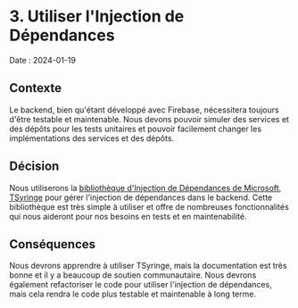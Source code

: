 # 3. Utiliser l'Injection de Dépendances

Date : 2024-01-19

## Contexte

Le backend, bien qu'étant développé avec Firebase, nécessitera toujours d'être testable et maintenable. Nous devons pouvoir simuler des services et des dépôts pour les tests unitaires et pouvoir facilement changer les implémentations des services et des dépôts.

## Décision

Nous utiliserons la [bibliothèque d'Injection de Dépendances de Microsoft, TSyringe](https://github.com/microsoft/tsyringe) pour gérer l'injection de dépendances dans le backend. Cette bibliothèque est très simple à utiliser et offre de nombreuses fonctionnalités qui nous aideront pour nos besoins en tests et en maintenabilité.

## Conséquences

Nous devrons apprendre à utiliser TSyringe, mais la documentation est très bonne et il y a beaucoup de soutien communautaire. Nous devrons également refactoriser le code pour utiliser l'injection de dépendances, mais cela rendra le code plus testable et maintenable à long terme.
